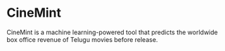 # CineMint
CineMint is a machine learning-powered tool that predicts the worldwide box office revenue of Telugu movies before release. 
